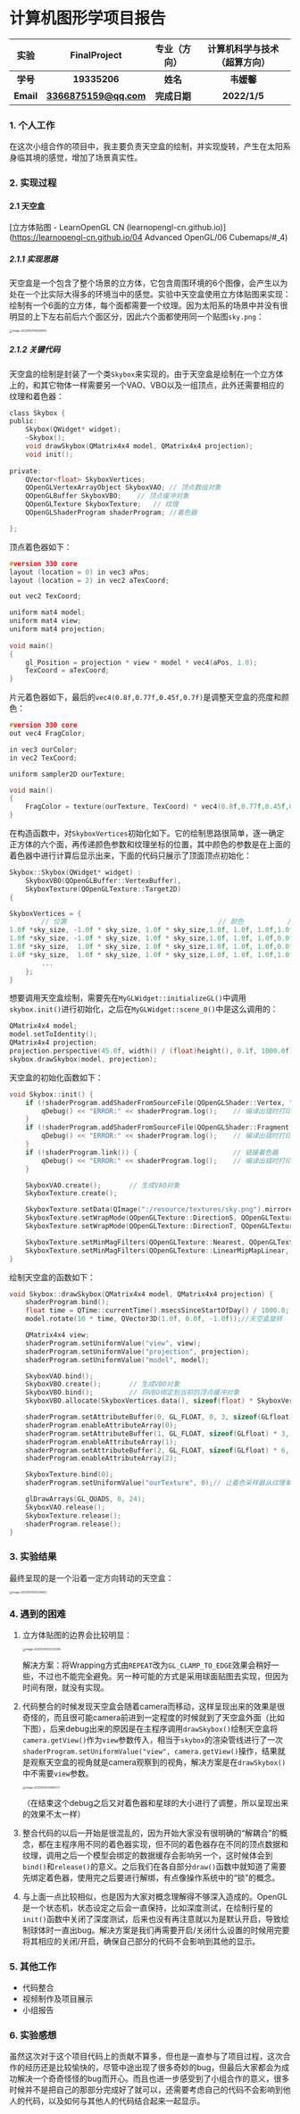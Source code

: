 #                       计算机图形学项目报告

|   实验    |     FinalProject      | 专业（方向） | 计算机科学与技术（超算方向） |
| :-------: | :-------------------: | :----------: | :--------------------------: |
| **学号**  |     **19335206**      |   **姓名**   |          **韦媛馨**          |
| **Email** | **3366875159@qq.com** | **完成日期** |         **2022/1/5**         |





### 1. 个人工作

在这次小组合作的项目中，我主要负责天空盒的绘制，并实现旋转，产生在太阳系身临其境的感觉，增加了场景真实性。



### 2. 实现过程

#### 2.1 天空盒

[立方体贴图 - LearnOpenGL CN (learnopengl-cn.github.io)](https://learnopengl-cn.github.io/04 Advanced OpenGL/06 Cubemaps/#_4)

##### 2.1.1  实现思路

天空盒是一个包含了整个场景的立方体，它包含周围环境的6个图像，会产生以为处在一个比实际大得多的环境当中的感觉。实验中天空盒使用立方体贴图来实现：绘制有一个6面的立方体，每个面都需要一个纹理。因为太阳系的场景中并没有很明显的上下左右前后六个面区分，因此六个面都使用同一个贴图`sky.png`：

<img src=".\figures\p6.png" alt="image-20220103145938935" style="zoom: 33%;" />



##### 2.1.2 关键代码

天空盒的绘制是封装了一个类`Skybox`来实现的。由于天空盒是绘制在一个立方体上的，和其它物体一样需要另一个VAO、VBO以及一组顶点，此外还需要相应的纹理和着色器：

```c
class Skybox {
public:
	Skybox(QWidget* widget);
	~Skybox();
	void drawSkybox(QMatrix4x4 model, QMatrix4x4 projection);
	void init();
	
private:
	QVector<float> SkyboxVertices;
	QOpenGLVertexArrayObject SkyboxVAO;	// 顶点数组对象
	QOpenGLBuffer SkyboxVBO;	// 顶点缓冲对象
	QOpenGLTexture SkyboxTexture;	// 纹理
	QOpenGLShaderProgram shaderProgram; //着色器

};
```



顶点着色器如下：

```c
#version 330 core
layout (location = 0) in vec3 aPos;
layout (location = 2) in vec2 aTexCoord;

out vec2 TexCoord;

uniform mat4 model;
uniform mat4 view;
uniform mat4 projection;
 
void main()
{
    gl_Position = projection * view * model * vec4(aPos, 1.0);
    TexCoord = aTexCoord;
}
```

片元着色器如下，最后的`vec4(0.8f,0.77f,0.45f,0.7f)`是调整天空盒的亮度和颜色：

```c
#version 330 core
out vec4 FragColor;

in vec3 ourColor;
in vec2 TexCoord;

uniform sampler2D ourTexture;

void main()
{
    FragColor = texture(ourTexture, TexCoord) * vec4(0.8f,0.77f,0.45f,0.7f);
}     
```



在构造函数中，对`SkyboxVertices`初始化如下。它的绘制思路很简单，逐一确定正方体的六个面，再传递颜色参数和纹理坐标的位置，其中颜色的参数是在上面的着色器中进行计算后显示出来，下面的代码只展示了顶面顶点初始化：

```c
Skybox::Skybox(QWidget* widget) :
	SkyboxVBO(QOpenGLBuffer::VertexBuffer),
	SkyboxTexture(QOpenGLTexture::Target2D)
{

SkyboxVertices = {
		// 位置                                      // 颜色		   // 纹理
1.0f *sky_size, -1.0f * sky_size, 1.0f * sky_size,1.0f, 1.0f, 1.0f,1.0f, 0.0f, // 右下
1.0f *sky_size, -1.0f * sky_size, 1.0f * sky_size,1.0f, 1.0f, 1.0f,0.0f, 0.0f, // 左下
1.0f *sky_size,  1.0f * sky_size, 1.0f * sky_size,1.0f, 1.0f, 1.0f,0.0f, 1.0f, // 左下
1.0f *sky_size,  1.0f * sky_size, 1.0f * sky_size,1.0f, 1.0f, 1.0f,1.0f, 1.0f, // 右上
		...
	};
}
```



想要调用天空盒绘制，需要先在`MyGLWidget::initializeGL()`中调用`skybox.init()`进行初始化，之后在`MyGLWidget::scene_0()`中是这么调用的：

```c
QMatrix4x4 model;
model.setToIdentity();
QMatrix4x4 projection;
projection.perspective(45.0f, width() / (float)height(), 0.1f, 1000.0f);
skybox.drawSkybox(model, projection);
```

天空盒的初始化函数如下：

```c
void Skybox::init() {
	if (!shaderProgram.addShaderFromSourceFile(QOpenGLShader::Vertex, ":/resource/shaders/triangle.vert")) {     //添加并编译顶点着色器
		qDebug() << "ERROR:" << shaderProgram.log();    // 编译出错时打印报错信息
	}
	if (!shaderProgram.addShaderFromSourceFile(QOpenGLShader::Fragment, ":/resource/shaders/triangle.frag")) {   //添加并编译片段着色器
		qDebug() << "ERROR:" << shaderProgram.log();    // 编译出错时打印报错信息
	}
	if (!shaderProgram.link()) {						// 链接着色器
		qDebug() << "ERROR:" << shaderProgram.log();    // 编译出错时打印报错信息
	}

	SkyboxVAO.create();       // 生成VAO对象
	SkyboxTexture.create();

	SkyboxTexture.setData(QImage(":/resource/textures/sky.png").mirrored());
	SkyboxTexture.setWrapMode(QOpenGLTexture::DirectionS, QOpenGLTexture::Repeat);
	SkyboxTexture.setWrapMode(QOpenGLTexture::DirectionT, QOpenGLTexture::Repeat);

	SkyboxTexture.setMinMagFilters(QOpenGLTexture::Nearest, QOpenGLTexture::Linear);
	SkyboxTexture.setMinMagFilters(QOpenGLTexture::LinearMipMapLinear, QOpenGLTexture::Linear);
}
```



绘制天空盒的函数如下：

```c
void Skybox::drawSkybox(QMatrix4x4 model, QMatrix4x4 projection) {
	shaderProgram.bind();
	float time = QTime::currentTime().msecsSinceStartOfDay() / 1000.0;
	model.rotate(10 * time, QVector3D(1.0f, 0.0f, -1.0f));//天空盒旋转

	QMatrix4x4 view;
	shaderProgram.setUniformValue("view", view);
	shaderProgram.setUniformValue("projection", projection);
	shaderProgram.setUniformValue("model", model);

	SkyboxVAO.bind();
	SkyboxVBO.create();       // 生成VBO对象
	SkyboxVBO.bind();         // 将VBO绑定到当前的顶点缓冲对象
	SkyboxVBO.allocate(SkyboxVertices.data(), sizeof(float) * SkyboxVertices.size());

	shaderProgram.setAttributeBuffer(0, GL_FLOAT, 0, 3, sizeof(GLfloat) * 8);
	shaderProgram.enableAttributeArray(0);
	shaderProgram.setAttributeBuffer(1, GL_FLOAT, sizeof(GLfloat) * 3, 3, sizeof(GLfloat) * 8);
	shaderProgram.enableAttributeArray(1);
	shaderProgram.setAttributeBuffer(2, GL_FLOAT, sizeof(GLfloat) * 6, 2, sizeof(GLfloat) * 8);
	shaderProgram.enableAttributeArray(2);

	SkyboxTexture.bind(0);
	shaderProgram.setUniformValue("ourTexture", 0);// 让着色采样器从纹理单元0中获取纹理数据

	glDrawArrays(GL_QUADS, 0, 24);
	SkyboxVAO.release();
	SkyboxTexture.release();
	shaderProgram.release();
}
```



### 3. 实验结果

最终呈现的是一个沿着一定方向转动的天空盒：

<img src=".\figures\p7.png" alt="image-20220104205208012" style="zoom: 33%;" />



### 4. 遇到的困难

1. 立方体贴图的边界会比较明显：

   <img src=".\figures\p5.png" alt="image-20220104205322580" style="zoom: 33%;" />

   解决方案：将Wrapping方式由`REPEAT`改为`GL_CLAMP_TO_EDGE`效果会稍好一些，不过也不能完全避免。另一种可能的方式是采用球面贴图去实现，但因为时间有限，就没有实现。



2. 代码整合的时候发现天空盒会随着camera而移动，这样呈现出来的效果是很奇怪的，而且很可能camera前进到一定程度的时候就到了天空盒外面（比如下图），后来debug出来的原因是在主程序调用`drawSkybox()`绘制天空盒将`camera.getView()`作为`view`参数传入，相当于`skybox`的渲染管线进行了一次`shaderProgram.setUniformValue("view", camera.getView()`操作，结果就是观察天空盒的视角就是camera观察到的视角，解决方案是在`drawSkybox()`中不需要`view`参数。

   <img src=".\figures\p8.png" alt="image-20220104210045577" style="zoom: 33%;" />

   （在结束这个debug之后又对着色器和星球的大小进行了调整，所以呈现出来的效果不太一样）

   

3. 整合代码的以后一开始是很混乱的，因为开始大家没有很明确的“解耦合”的概念，都在主程序用不同的着色器实现，但不同的着色器存在不同的顶点数据和纹理，调用之后一个模型会绑定的数据缓存会影响另一个，这时候体会到`bind()`和`release()`的意义。之后我们在各自部分`draw()`函数中就知道了需要先绑定着色器，使用完之后要进行解绑，有点像操作系统中的“锁”的概念。

   

4. 与上面一点比较相似，也是因为大家对概念理解得不够深入造成的。OpenGL是一个状态机，状态设定之后会一直保持，比如深度测试，在绘制行星的`init()`函数中关闭了深度测试，后来也没有再注意就以为是默认开启，导致绘制球体时一直出bug。解决方案是我们再需要开启/关闭什么设置的时候用完要将其相应的关闭/开启，确保自己部分的代码不会影响到其他的显示。

   

   

### 5. 其他工作

- 代码整合
- 视频制作及项目展示
- 小组报告



### 6. 实验感想

虽然这次对于这个项目代码上的贡献不算多，但也是一直参与了项目过程，这次合作的经历还是比较愉快的，尽管中途出现了很多奇妙的bug，但最后大家都会为成功解决一个奇奇怪怪的bug而开心。而且也进一步感受到了小组合作的意义，很多时候并不是把自己的那部分完成好了就可以，还需要考虑自己的代码不会影响到他人的代码，以及如何与其他人的代码结合起来一起显示。
